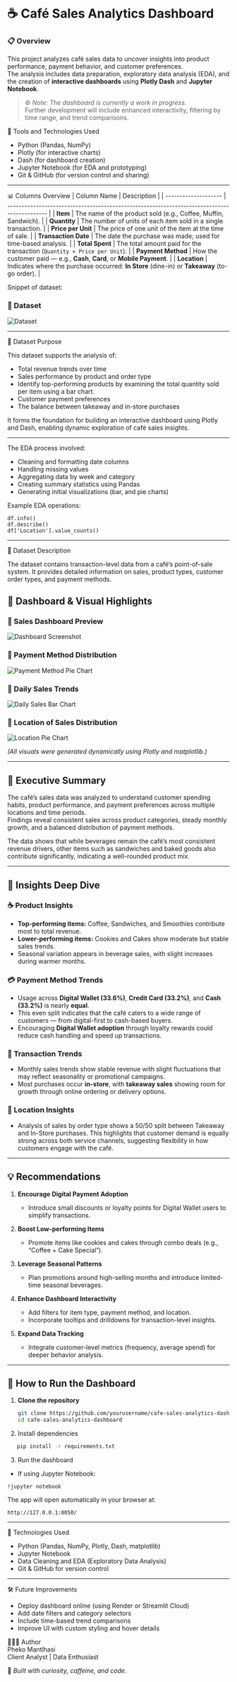 # ☕ Café Sales Analytics Dashboard

### 📋 Overview
This project analyzes café sales data to uncover insights into product performance, payment behavior, and customer preferences.  
The analysis includes data preparation, exploratory data analysis (EDA), and the creation of **interactive dashboards** using **Plotly Dash** and **Jupyter Notebook**.  

> ⚙️ *Note: The dashboard is currently a work in progress.*  
> Further development will include enhanced interactivity, filtering by time range, and trend comparisons.



🧰 Tools and Technologies Used
- Python (Pandas, NumPy)
- Plotly (for interactive charts)
- Dash (for dashboard creation)
- Jupyter Notebook (for EDA and prototyping)
- Git & GitHub (for version control and sharing)
---
📊 Columns Overview
| Column Name          | Description                                                                                  |
| -------------------- | -------------------------------------------------------------------------------------------- |
| **Item**             | The name of the product sold (e.g., Coffee, Muffin, Sandwich).                               |
| **Quantity**         | The number of units of each item sold in a single transaction.                               |
| **Price per Unit**   | The price of one unit of the item at the time of sale.                                       |
| **Transaction Date** | The date the purchase was made; used for time-based analysis.                                |
| **Total Spent**      | The total amount paid for the transaction (`Quantity × Price per Unit`).                     |
| **Payment Method**   | How the customer paid — e.g., **Cash**, **Card**, or **Mobile Payment**.                     |
| **Location**         | Indicates where the purchase occurred: **In Store** (dine-in) or **Takeaway** (to-go order). |

Snippet of dataset:

### 🧾 Dataset
![Dataset](https://github.com/pheko49/cafe-sales-analytics-dashboard/blob/main/Images/Screenshot%202025-10-24%20at%2004.13.49.png)

---

🧩 Dataset Purpose

  This dataset supports the analysis of:
- Total revenue trends over time
- Sales performance by product and order type
- Identify top-performing products by examining the total quantity sold per item using a bar chart.
- Customer payment preferences
- The balance between takeaway and in-store purchases
  
It forms the foundation for building an interactive dashboard using Plotly and Dash, enabling dynamic exploration of café sales insights.

---
The EDA process involved:
- Cleaning and formatting date columns
- Handling missing values
- Aggregating data by week and category
- Creating summary statistics using Pandas
- Generating initial visualizations (bar, and pie charts)

Example EDA operations:
```
df.info()
df.describe()
df['Location'].value_counts()

```

---
🧾 Dataset Description

The dataset contains transaction-level data from a café’s point-of-sale system.
It provides detailed information on sales, product types, customer order types, and payment methods.

## 📸 Dashboard & Visual Highlights

### 🔹 Sales Dashboard Preview
![Dashboard Screenshot](https://github.com/pheko49/cafe-sales-analytics-dashboard/blob/main/Images/Screenshot%202025-10-24%20at%2001.17.05.png)

### 🔹 Payment Method Distribution
![Payment Method Pie Chart](https://github.com/pheko49/cafe-sales-analytics-dashboard/blob/6640fd993cd29d41045ff73656667268015a0f30/Images/newplot-7.png)

### 🔹 Daily Sales Trends
![Daily Sales Bar Chart](https://github.com/pheko49/cafe-sales-analytics-dashboard/blob/main/Images/Screenshot%202025-10-24%20at%2001.22.27.png)

### 🔹 Location of Sales Distribution
![Location Pie Chart](https://github.com/pheko49/cafe-sales-analytics-dashboard/blob/8f85c4bb79bcce59128022445ed39344e30cfd1c/Images/newplot-6.png)

*(All visuals were generated dynamically using Plotly and matplotlib.)*

---

## 🧠 Executive Summary

The café’s sales data was analyzed to understand customer spending habits, product performance, and payment preferences across multiple locations and time periods.  
Findings reveal consistent sales across product categories, steady monthly growth, and a balanced distribution of payment methods.  

The data shows that while beverages remain the café’s most consistent revenue drivers, other items such as sandwiches and baked goods also contribute significantly, indicating a well-rounded product mix.

---

## 🔎 Insights Deep Dive

### ☕ Product Insights
- **Top-performing items:** Coffee, Sandwiches, and Smoothies contribute most to total revenue.  
- **Lower-performing items:** Cookies and Cakes show moderate but stable sales trends.  
- Seasonal variation appears in beverage sales, with slight increases during warmer months.

### 💳 Payment Method Trends
- Usage across **Digital Wallet (33.6%)**, **Credit Card (33.2%)**, and **Cash (33.2%)** is nearly **equal**.  
- This even split indicates that the café caters to a wide range of customers — from digital-first to cash-based buyers.  
- Encouraging **Digital Wallet adoption** through loyalty rewards could reduce cash handling and speed up transactions.

### 📅 Transaction Trends
- Monthly sales trends show stable revenue with slight fluctuations that may reflect seasonality or promotional campaigns.  
- Most purchases occur **in-store**, with **takeaway sales** showing room for growth through online ordering or delivery options.

### 📍 Location Insights
- Analysis of sales by order type shows a 50/50 split between Takeaway and In-Store purchases. This highlights that customer demand is equally strong across both service channels, suggesting flexibility in how customers engage with the café.

---

## 💡 Recommendations

1. **Encourage Digital Payment Adoption**  
   - Introduce small discounts or loyalty points for Digital Wallet users to simplify transactions.  

2. **Boost Low-performing Items**  
   - Promote items like cookies and cakes through combo deals (e.g., “Coffee + Cake Special”).  

3. **Leverage Seasonal Patterns**  
   - Plan promotions around high-selling months and introduce limited-time seasonal beverages.  

4. **Enhance Dashboard Interactivity**  
   - Add filters for item type, payment method, and location.  
   - Incorporate tooltips and drilldowns for transaction-level insights.  

5. **Expand Data Tracking**  
   - Integrate customer-level metrics (frequency, average spend) for deeper behavior analysis.

---

## 🚀 How to Run the Dashboard

1. **Clone the repository**
   ```bash
   git clone https://github.com/yourusername/cafe-sales-analytics-dashboard.git
   cd cafe-sales-analytics-dashboard
2. Install dependencies
```bash
   pip install -r requirements.txt
```
3. Run the dashboard
- If using Jupyter Notebook:
```
!jupyter notebook
```

The app will open automatically in your browser at:
```
http://127.0.0.1:8050/
```
---

🧩 Technologies Used
- Python (Pandas, NumPy, Plotly, Dash, matplotlib)
- Jupyter Notebook
- Data Cleaning and EDA (Exploratory Data Analysis)
- Git & GitHub for version control
  
---

🛠️ Future Improvements
- Deploy dashboard online (using Render or Streamlit Cloud)
- Add date filters and category selectors
- Include time-based trend comparisons
- Improve UI with custom styling and hover details


👩🏽‍💻 Author  
Pheko Mantlhasi  
Client Analyst | Data Enthusiast


  📌 *Built with curiosity, caffeine, and code.*

